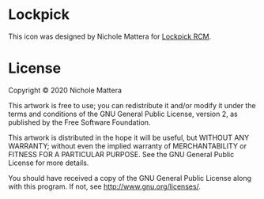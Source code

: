 # Lockpick

This icon was designed by Nichole Mattera for [Lockpick RCM](https://github.com/shchmue/Lockpick_RCM).

# License

Copyright © 2020 Nichole Mattera

This artwork is free to use; you can redistribute it and/or modify it under the terms and conditions of the GNU General Public License, version 2, as published by the Free Software Foundation.

This artwork is distributed in the hope it will be useful, but WITHOUT ANY WARRANTY; without even the implied warranty of MERCHANTABILITY or FITNESS FOR A PARTICULAR PURPOSE.  See the GNU General Public License for more details.

You should have received a copy of the GNU General Public License along with this program.  If not, see <http://www.gnu.org/licenses/>.
